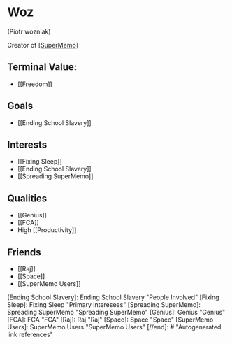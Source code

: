 # Woz 

(Piotr wozniak)

Creator of [[SuperMemo]]

## Terminal Value: 
- [[Freedom]]

## Goals
- [[Ending School Slavery]]


## Interests
- [[Fixing Sleep]]
- [[Ending School Slavery]]
- [[Spreading SuperMemo]]


## Qualities
- [[Genius]]
- [[FCA]]
- High [[Productivity]]



## Friends
- [[Raj]]
- [[Space]]
- [[SuperMemo Users]] 



[//begin]: # "Autogenerated link references for markdown compatibility"
[SuperMemo]: SuperMemo "SuperMemo"
[Ending School Slavery]: Ending School Slavery "People Involved"
[Fixing Sleep]: Fixing Sleep "Primary interesees"
[Spreading SuperMemo]: Spreading SuperMemo "Spreading SuperMemo"
[Genius]: Genius "Genius"
[FCA]: FCA "FCA"
[Raj]: Raj "Raj"
[Space]: Space "Space"
[SuperMemo Users]: SuperMemo Users "SuperMemo Users"
[//end]: # "Autogenerated link references"